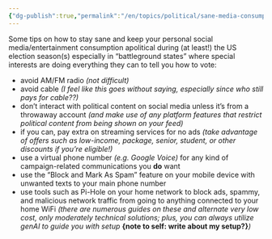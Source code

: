 ```yaml
---
{"dg-publish":true,"permalink":"/en/topics/political/sane-media-consumption-during-election-seasons/","created":"2024-10-14T03:37:30.000-04:00","updated":"2024-10-17T17:50:55.000-04:00"}
---
```


Some tips on how to stay sane and keep your personal social media/entertainment consumption apolitical during (at least!) the US election season(s) especially in “battleground states” where special interests are doing everything they can to tell you how to vote:

- avoid AM/FM radio *(not difficult)*
- avoid cable *(I feel like this goes without saying, especially since who still pays for cable??)*
- don’t interact with political content on social media unless it’s from a throwaway account *(and make use of any platform features that restrict political content from being shown on your feed)*
- if you can, pay extra on streaming services for no ads *(take advantage of offers such as low-income, package, senior, student, or other discounts if you’re eligible!)*
- use a virtual phone number *(e.g. Google Voice)* for any kind of campaign-related communications you **do** want
- use the “Block and Mark As Spam” feature on your mobile device with unwanted texts to your main phone number 
- use tools such as Pi-Hole on your home network to block ads, spammy, and malicious network traffic from going to anything connected to your home WiFi *(there are numerous guides on these and alternate very low cost, only moderately technical solutions; plus, you can always utilize genAI to guide you with setup* **{note to self: write about my setup?}***)*